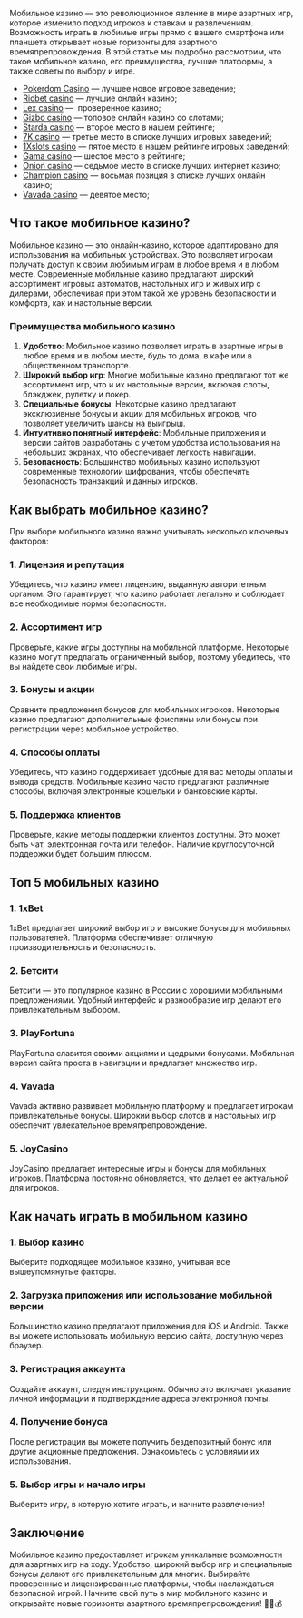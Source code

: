 Мобильное казино — это революционное явление в мире азартных игр, которое изменило подход игроков к ставкам и развлечениям. Возможность играть в любимые игры прямо с вашего смартфона или планшета открывает новые горизонты для азартного времяпрепровождения. В этой статье мы подробно рассмотрим, что такое мобильное казино, его преимущества, лучшие платформы, а также советы по выбору и игре.

* [Pokerdom Casino](https://brandplay.link/FwVc4f) — лучшее новое игровое заведение;
* [Riobet casino](https://brandplay.link/TnjsxFvH) — лучшие онлайн казино;
* [Lex casino](https://brandplay.link/VMqNXPFs) —  проверенное казино;
* [Gizbo casino](https://brandplay.link/rvzLrVLp) — топовое онлайн казино со слотами;
* [Starda casino](https://brandplay.link/HDcDrxLk) — второе место в нашем рейтинге;
* [7K casino](https://brandplay.link/dd46bNgD) — третье место в списке лучших игровых заведений;
* [1Xslots casino](https://brandplay.link/J2ZbqMPZ) — пятое место в нашем рейтинге игровых заведений;
* [Gama casino](https://brandplay.link/RD52jZbL) — шестое место в рейтинге;
* [Onion casino](https://brandplay.link/8LcS6Djb) — седьмое место в списке лучших интернет казино;
* [Champion casino](https://temon-gter.cfd/go/9n8?p56190p303844p3509t17502) — восьмая позиция в списке лучших онлайн казино;
* [Vavada casino](https://vavadapartner.pro/?promo=75590753-cc8b-4c4a-8d71-99b7a2293439-jud\&target=register) — девятое место;



## Что такое мобильное казино?

Мобильное казино — это онлайн-казино, которое адаптировано для использования на мобильных устройствах. Это позволяет игрокам получать доступ к своим любимым играм в любое время и в любом месте. Современные мобильные казино предлагают широкий ассортимент игровых автоматов, настольных игр и живых игр с дилерами, обеспечивая при этом такой же уровень безопасности и комфорта, как и настольные версии.

### Преимущества мобильного казино

1. **Удобство**: Мобильное казино позволяет играть в азартные игры в любое время и в любом месте, будь то дома, в кафе или в общественном транспорте.
2. **Широкий выбор игр**: Многие мобильные казино предлагают тот же ассортимент игр, что и их настольные версии, включая слоты, блэкджек, рулетку и покер.
3. **Специальные бонусы**: Некоторые казино предлагают эксклюзивные бонусы и акции для мобильных игроков, что позволяет увеличить шансы на выигрыш.
4. **Интуитивно понятный интерфейс**: Мобильные приложения и версии сайтов разработаны с учетом удобства использования на небольших экранах, что обеспечивает легкость навигации.
5. **Безопасность**: Большинство мобильных казино используют современные технологии шифрования, чтобы обеспечить безопасность транзакций и данных игроков.

## Как выбрать мобильное казино?

При выборе мобильного казино важно учитывать несколько ключевых факторов:

### 1. Лицензия и репутация

Убедитесь, что казино имеет лицензию, выданную авторитетным органом. Это гарантирует, что казино работает легально и соблюдает все необходимые нормы безопасности.

### 2. Ассортимент игр

Проверьте, какие игры доступны на мобильной платформе. Некоторые казино могут предлагать ограниченный выбор, поэтому убедитесь, что вы найдете свои любимые игры.

### 3. Бонусы и акции

Сравните предложения бонусов для мобильных игроков. Некоторые казино предлагают дополнительные фриспины или бонусы при регистрации через мобильное устройство.

### 4. Способы оплаты

Убедитесь, что казино поддерживает удобные для вас методы оплаты и вывода средств. Мобильные казино часто предлагают различные способы, включая электронные кошельки и банковские карты.

### 5. Поддержка клиентов

Проверьте, какие методы поддержки клиентов доступны. Это может быть чат, электронная почта или телефон. Наличие круглосуточной поддержки будет большим плюсом.

## Топ 5 мобильных казино

### 1. **1xBet**

1xBet предлагает широкий выбор игр и высокие бонусы для мобильных пользователей. Платформа обеспечивает отличную производительность и безопасность.

### 2. **Бетсити**

Бетсити — это популярное казино в России с хорошими мобильными предложениями. Удобный интерфейс и разнообразие игр делают его привлекательным выбором.

### 3. **PlayFortuna**

PlayFortuna славится своими акциями и щедрыми бонусами. Мобильная версия сайта проста в навигации и предлагает множество игр.

### 4. **Vavada**

Vavada активно развивает мобильную платформу и предлагает игрокам привлекательные бонусы. Широкий выбор слотов и настольных игр обеспечит увлекательное времяпрепровождение.

### 5. **JoyCasino**

JoyCasino предлагает интересные игры и бонусы для мобильных игроков. Платформа постоянно обновляется, что делает ее актуальной для игроков.

## Как начать играть в мобильном казино

### 1. Выбор казино

Выберите подходящее мобильное казино, учитывая все вышеупомянутые факторы.

### 2. Загрузка приложения или использование мобильной версии

Большинство казино предлагают приложения для iOS и Android. Также вы можете использовать мобильную версию сайта, доступную через браузер.

### 3. Регистрация аккаунта

Создайте аккаунт, следуя инструкциям. Обычно это включает указание личной информации и подтверждение адреса электронной почты.

### 4. Получение бонуса

После регистрации вы можете получить бездепозитный бонус или другие акционные предложения. Ознакомьтесь с условиями их использования.

### 5. Выбор игры и начало игры

Выберите игру, в которую хотите играть, и начните развлечение!

## Заключение

Мобильное казино предоставляет игрокам уникальные возможности для азартных игр на ходу. Удобство, широкий выбор игр и специальные бонусы делают его привлекательным для многих. Выбирайте проверенные и лицензированные платформы, чтобы наслаждаться безопасной игрой. Начните свой путь в мир мобильного казино и открывайте новые горизонты азартного времяпрепровождения! 🎲📱💰
